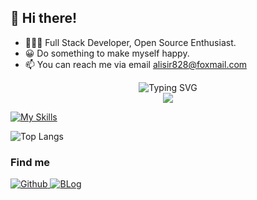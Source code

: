 ## 👋 Hi there!

- 🧑🏻‍💻 Full Stack Developer, Open Source Enthusiast.
- 😀 Do something to make myself happy.
- 📫 You can reach me via email [alisir828@foxmail.com](mailto:alisir828@foxmail.com)

<!-- dynamic typing effect 动态打字效果 -->
<div align="center">
  <a>
    <img src="https://readme-typing-svg.demolab.com?font=Fira+Code&pause=1000&width=435&lines=println(3.1415926);阿狸先森&center=true&size=27" alt="Typing SVG" style="border-radius: 8xp;" />
  </a>
</div>

<!-- knock code pictures 敲代码的图片 -->
<div align="center">
  <img src="https://cdn.jsdelivr.net/gh/sun0225SUN/sun0225SUN/assets/images/coding.gif" /><br>
</div>

<!-- 技能图标 -->
[![My Skills](https://skillicons.dev/icons?i=ts,nodejs,vue,nuxt,react,nextjs,docker,nestjs,go,postgres,mysql,mongodb,redis,java,py,jenkins,jest,linux,vscode)](https://skillicons.dev)
<!-- GitHub 统计信息 -->
<div>
  <!--   <img src="https://github-readme-stats.vercel.app/api?username=alisir-828&theme=radical" alt="Anurag's GitHub stats" /> -->
  <img src="https://github-readme-stats.vercel.app/api/top-langs/?username=alisir-828&layout=compact&theme=radical" alt="Top Langs" />
</div>

### Find me

<p>
  <a href="https://github.com/alisir-828" target="_blank">
    <img alt="Github" src="https://img.shields.io/badge/GitHub-%2312100E.svg?&style=for-the-badge&logo=Github&logoColor=white" />
  </a> 
  <a href="https://www.alisir.cn" target="_blank">
    <img alt="BLog" src="https://img.shields.io/badge/Blog-blue?style=for-the-badge&logo=Blog&logoColor=%232b8bff&logoSize=%23FF5733&color=%232b8bff&cacheSeconds=3600&link=https%3A%2F%2Fwww.alisir.cn%2F" />
  </a>
</p>
